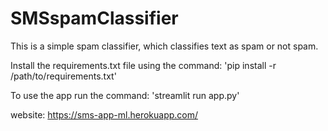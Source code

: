 # SMSspamClassifier

This is a simple spam classifier, which classifies text as spam or not spam.

Install the requirements.txt file  using the command: 'pip install -r /path/to/requirements.txt'

To use the app run the command: 'streamlit run app.py'

website: https://sms-app-ml.herokuapp.com/
